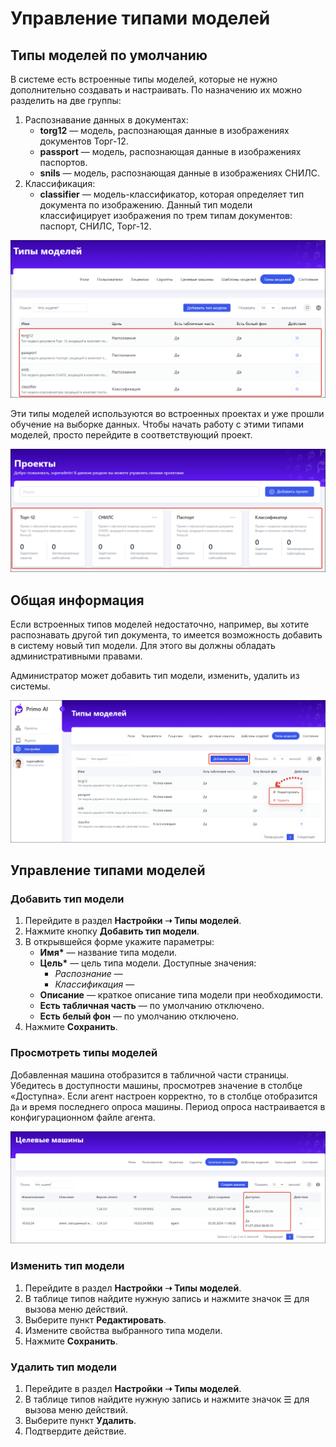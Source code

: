 # Управление типами моделей

## Типы моделей по умолчанию

В системе есть встроенные типы моделей, которые не нужно дополнительно создавать и настраивать. По назначению их можно разделить на две группы:
1. Распознавание данных в документах:
   * **torg12** — модель, распознающая данные в изображениях документов Торг-12.
   * **passport** — модель, распознающая данные в изображениях паспортов.
   * **snils** — модель, распознающая данные в изображениях СНИЛС.
1. Классификация:
   * **classifier** — модель-классификатор, которая определяет тип документа по изображению. Данный тип модели классифицирует изображения по трем типам документов: паспорт, СНИЛС, Торг-12.

![](<../../../.gitbook/assets1/primo-ai/list-types-models.png>)

Эти типы моделей используются во встроенных проектах и уже прошли обучение на выборке данных. Чтобы начать работу с этими типами моделей, просто перейдите в соответствующий проект. 

![](<../../../.gitbook/assets1/primo-ai/projects-for-models.png>)


## Общая информация

Если встроенных типов моделей недостаточно, например, вы хотите распознавать другой тип документа, то имеется возможность добавить в систему новый тип модели. Для этого вы должны обладать административными правами.

Администратор может добавить тип модели, изменить, удалить из системы.


![](<../../../.gitbook/assets1/primo-ai/model-types.png>)


## Управление типами моделей

### Добавить тип модели

1. Перейдите в раздел **Настройки ➝ Типы моделей**. 
1. Нажмите кнопку **Добавить тип модели**.
1. В открывшейся форме укажите параметры:
   * **Имя\*** — название типа модели.
   * **Цель\*** — цель типа модели. Доступные значения:
     * *Распознание* —
     * *Классификация* —
   * **Описание** — краткое описание типа модели при необходимости.
   * **Есть табличная часть** — по умолчанию отключено.
   * **Есть белый фон** — по умолчанию отключено.
1. Нажмите **Сохранить**.



### Просмотреть типы моделей
Добавленная машина отобразится в табличной части страницы. Убедитесь в доступности машины, просмотрев значение в столбце «Доступна». Если агент настроен корректно, то в столбце отобразится `Да` и время последнего опроса машины. Период опроса настраивается в конфигурационном файле агента.

![](<../../../.gitbook/assets1/primo-ai/available-machines.png>)



### Изменить тип модели

1. Перейдите в раздел **Настройки ➝ Типы моделей**.
2. В таблице типов найдите нужную запись и нажмите значок ☰ для вызова меню действий.
3. Выберите пункт **Редактировать**.
4. Измените свойства выбранного типа модели.
5. Нажмите **Сохранить**.


### Удалить тип модели

1. Перейдите в раздел **Настройки ➝ Типы моделей**.
2. В таблице типов найдите нужную запись и нажмите значок ☰ для вызова меню действий.
3. Выберите пункт **Удалить**.
4. Подтвердите действие.
